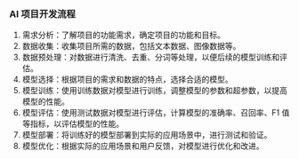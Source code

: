 ### AI 项目开发流程
1. 需求分析：了解项目的功能需求，确定项目的功能和目标。
2. 数据收集：收集项目所需的数据，包括文本数据、图像数据等。
3. 数据预处理：对数据进行清洗、去重、分词等处理，以便后续的模型训练和评估。
4. 模型选择：根据项目的需求和数据的特点，选择合适的模型。
5. 模型训练：使用训练数据对模型进行训练，调整模型的参数和超参数，以提高模型的性能。
6. 模型评估：使用测试数据对模型进行评估，计算模型的准确率、召回率、F1 值等指标，以评估模型的性能。
7. 模型部署：将训练好的模型部署到实际的应用场景中，进行测试和验证。
8. 模型优化：根据实际的应用场景和用户反馈，对模型进行优化和改进。